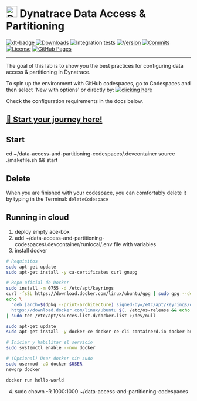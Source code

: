 <!-- markdownlint-disable-next-line -->

# <img src="https://cdn.bfldr.com/B686QPH3/at/w5hnjzb32k5wcrcxnwcx4ckg/Dynatrace_signet_RGB_HTML.svg?auto=webp&format=pngg" alt="DT logo" width="30"> Dynatrace Data Access & Partitioning

[![dt-badge](https://img.shields.io/badge/powered_by-DT_enablement-8A2BE2?logo=dynatrace)](https://github.com/dynatrace-wwse/enablement-codespaces-template)
[![Downloads](https://img.shields.io/docker/pulls/shinojosa/dt-enablement?logo=docker)](https://hub.docker.com/r/shinojosa/dt-enablement)
![Integration tests](https://github.com/dynatrace-wwse/enablement-codespaces-template/actions/workflows/integration-tests.yaml/badge.svg)
[![Version](https://img.shields.io/github/v/release/dynatrace-wwse/enablement-codespaces-template?color=blueviolet)](https://github.com/dynatrace-wwse/enablement-codespaces-template/releases)
[![Commits](https://img.shields.io/github/commits-since/dynatrace-wwse/enablement-codespaces-template/latest?color=ff69b4&include_prereleases)](https://github.com/dynatrace-wwse/enablement-codespaces-template/graphs/commit-activity)
[![License](https://img.shields.io/badge/License-Apache_2.0-blue.svg?color=green)](https://github.com/dynatrace-wwse/enablement-codespaces-template/blob/main/LICENSE)
[![GitHub Pages](https://img.shields.io/badge/GitHub%20Pages-Live-green)](https://dynatrace-wwse.github.io/enablement-codespaces-template/)

---

The goal of this lab is to show you the best practices for configuring data access & partitioning in Dynatrace.

To spin up the environment with GitHub codespaces, go to Codespaces and then select 'New with options' or directly by:
[![clicking here](https://github.com/codespaces/badge.svg)](https://codespaces.new/dynatrace-ace/data-access-and-partitioning-codespaces?quickstart=1&machine=basicLinux32gb)

Check the configuration requirements in the docs below.

## [🧳 Start your journey here!](https://dynatrace-ace.github.io/data-access-and-partitioning-codespaces/)


## Start

cd ~/data-access-and-partitioning-codespaces/.devcontainer
source ./makefile.sh && start

## Delete

When you are finished with your codespace, you can comfortably delete it by typing in the Terminal:
`deleteCodespace`

## Running in cloud

1. deploy empty ace-box
2. add ~/data-access-and-partitioning-codespaces/.devcontainer/runlocal/.env file with variables
3. install docker

```BASH
# Requisitos
sudo apt-get update
sudo apt-get install -y ca-certificates curl gnupg

# Repo oficial de Docker
sudo install -m 0755 -d /etc/apt/keyrings
curl -fsSL https://download.docker.com/linux/ubuntu/gpg | sudo gpg --dearmor -o /etc/apt/keyrings/docker.gpg
echo \
  "deb [arch=$(dpkg --print-architecture) signed-by=/etc/apt/keyrings/docker.gpg] \
  https://download.docker.com/linux/ubuntu $(. /etc/os-release && echo "$VERSION_CODENAME") stable" \
| sudo tee /etc/apt/sources.list.d/docker.list >/dev/null

sudo apt-get update
sudo apt-get install -y docker-ce docker-ce-cli containerd.io docker-buildx-plugin docker-compose-plugin

# Iniciar y habilitar el servicio
sudo systemctl enable --now docker

# (Opcional) Usar docker sin sudo
sudo usermod -aG docker $USER
newgrp docker

docker run hello-world
```

4. sudo chown -R 1000:1000 ~/data-access-and-partitioning-codespaces